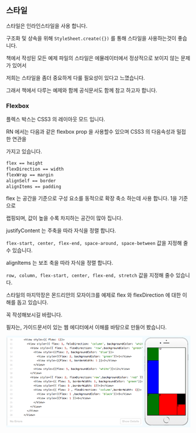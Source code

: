 ## 스타일

스타일은 인라인스타일을 사용 합니다.

구조화 및 상속을 위해 `StyleSheet.create({})` 를 통해 스타일을 사용하는것이 좋습니다.

책에서 작성된 모든 예제 파일의 스타일은 에뮬레이터에서 정상적으로 보이지 않는 문제가 있어서

저희는 스타일을 좀더 중요하게 다룰 필요성이 있다고 느꼈습니다.

그래서 책에서 다루는 예제와 함께 공식문서도 함께 참고 하고자 합니다.

### Flexbox

플렉스 박스는 CSS3 의 레이아웃 모드 입니다.

RN 에서는 다음과 같은 flexbox prop 을 사용할수 있으며 CSS3 의 다음속성과 밀접한 연관을

가지고 있습니다.

```
flex == height
flexDirection == width
flexWrap == margin
alignSelf == border
alignItems == padding
```

flex 는 공간을 기준으로 구성 요소를 동적으로 확장 축소 하는데 사용 합니다. 1을 기준으로

랩핑되며, 값이 높을 수록 차지하는 공간이 많아 집니다.

justifyContent 는 주축을 따라 자식을 정렬 합니다.

`flex-start, center, flex-end, space-around, space-between`  값을 지정해 줄수 있습니다.

alignItems 는 보조 축을 따라 자식을 정렬 합니다.

`row, column, flex-start, center, flex-end, stretch` 값을 지정해 줄수 있습니다.

스타일의 마지막장은 몬드리안의 모자이크를 예제로 flex 와 flexDirection 에 대한 이해를 돕고 있습니다.

꼭 작성해보시길 바랍니다.

필자는, 가이드문서이 있는 웹 에디터에서 이해를 바탕으로 만들어 봤습니다.

![ReactNative](/images/style.png)

